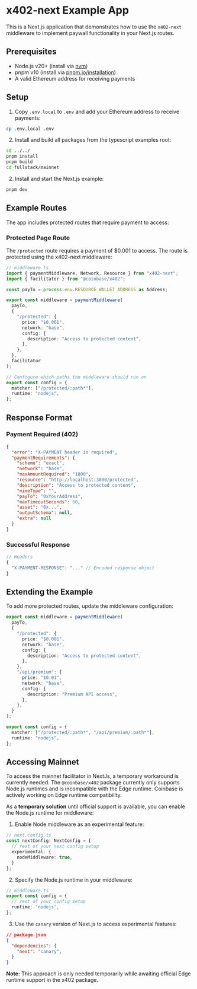 # x402-next Example App

This is a Next.js application that demonstrates how to use the `x402-next` middleware to implement paywall functionality in your Next.js routes.

## Prerequisites

- Node.js v20+ (install via [nvm](https://github.com/nvm-sh/nvm))
- pnpm v10 (install via [pnpm.io/installation](https://pnpm.io/installation))
- A valid Ethereum address for receiving payments

## Setup

1. Copy `.env.local` to `.env` and add your Ethereum address to receive payments:

```bash
cp .env.local .env
```

2. Install and build all packages from the typescript examples root:
```bash
cd ../../
pnpm install
pnpm build
cd fullstack/mainnet
```

2. Install and start the Next.js example:
```bash
pnpm dev
```

## Example Routes

The app includes protected routes that require payment to access:

### Protected Page Route
The `/protected` route requires a payment of $0.001 to access. The route is protected using the x402-next middleware:

```typescript
// middleware.ts
import { paymentMiddleware, Network, Resource } from "x402-next";
import { facilitator } from "@coinbase/x402";

const payTo = process.env.RESOURCE_WALLET_ADDRESS as Address;

export const middleware = paymentMiddleware(
  payTo,
  {
    "/protected": {
      price: "$0.001",
      network: "base",
      config: {
        description: "Access to protected content",
      },
    },
  },
  facilitator
);

// Configure which paths the middleware should run on
export const config = {
  matcher: ["/protected/:path*"],
  runtime: "nodejs",
};
```

## Response Format

### Payment Required (402)
```json
{
  "error": "X-PAYMENT header is required",
  "paymentRequirements": {
    "scheme": "exact",
    "network": "base",
    "maxAmountRequired": "1000",
    "resource": "http://localhost:3000/protected",
    "description": "Access to protected content",
    "mimeType": "",
    "payTo": "0xYourAddress",
    "maxTimeoutSeconds": 60,
    "asset": "0x...",
    "outputSchema": null,
    "extra": null
  }
}
```

### Successful Response
```ts
// Headers
{
  "X-PAYMENT-RESPONSE": "..." // Encoded response object
}
```

## Extending the Example

To add more protected routes, update the middleware configuration:

```typescript
export const middleware = paymentMiddleware(
  payTo,
  {
    "/protected": {
      price: "$0.001",
      network: "base",
      config: {
        description: "Access to protected content",
      },
    },
    "/api/premium": {
      price: "$0.01",
      network: "base",
      config: {
        description: "Premium API access",
      },
    },
  }
);

export const config = {
  matcher: ["/protected/:path*", "/api/premium/:path*"],
  runtime: "nodejs",
};
```

## Accessing Mainnet

To access the mainnet facilitator in NextJs, a temporary workaround is currently needed. The `@coinbase/x402` package currently only supports Node.js runtimes and is incompatible with the Edge runtime. Coinbase is actively working on Edge runtime compatibility.

As a **temporary solution** until official support is available, you can enable the Node.js runtime for middleware:

1. Enable Node middleware as an experimental feature:

```ts
// next.config.ts
const nextConfig: NextConfig = {
  // rest of your next config setup
  experimental: {
    nodeMiddleware: true,
  }
};
```

2. Specify the Node.js runtime in your middleware:

```ts
// middleware.ts
export const config = {
  // rest of your config setup
  runtime: 'nodejs',
};
```

3. Use the `canary` version of Next.js to access experimental features:

```json
// package.json
{
  "dependencies": {
    "next": "canary",
  }
}
```

**Note:** This approach is only needed temporarily while awaiting official Edge runtime support in the x402 package.